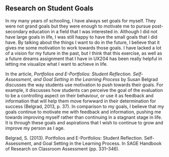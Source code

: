 ## Research on Student Goals
<p>In my many years of schooling, I have always set goals for myself. They were not grand goals but they were enough to motivate me to pursue post-secondary education in a field that I was interested in. Although I did not have large goals in life, I was still happy to have the small goals that I did have. By talking about the things I want to do in the future, I believe that it gives me some motivation to work towards those goals. I have lacked a lot of a vision for my future in the past, but I think that this exercise, as well as a future dreams assignment that I have in UX204 has been really helpful in letting me visualize what I want to achieve in life.</p>

<p>In the article, <i>Portfolios and E-Portfolios: Student Reflection. Self-Assessment, and Goal Setting in the Learning Process</i> by Susan Belgrad discusses the way students use motivation to push towards their goals. For example, it discusses how students can perceive the goal of the evaluation to be a controlling aspect on their behaviour, or use it as feedback and information that will help them move forwward in their determination for success (Belgrad, 2013, p. 37). In comparison to my goals, I believe that my goals continue to motivate me with feedback and information, pushing me towards improving myself rather than continuing in a stagnant stage in life. It is through these goals and aspirations that I wish to continue to grow and improve my person as I age.</p>

<p>Belgrad, S. (2013). Portfolios and E-Portfolios: Student Reflection. Self-Assessment, and Goal Setting in the Learning Process. In SAGE Handbook of Research on Classroom Assessment (pp. 331–346).</p>